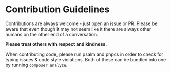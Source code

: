 # Contribution Guidelines

Contributions are always welcome - just open an issue or PR.
Please be aware that even though it may not seem like it there are always other humans on the other end of a conversation.

**Please treat others with respect and kindness.**

When contributing code, please run psalm and phpcs
in order to check for typing issues & code style violations.
Both of these can be bundled into one by running `composer analyze`.
